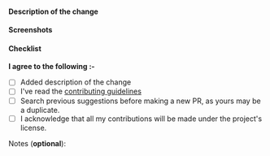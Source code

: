 #### Description of the change

<!--
Thank you for your pull request. Please provide a description above and review
the requirements below.

Contributors guide: https://github.com/community-builders/community-builders.github-io/blob/main/CONTRIBUTING.md
-->

<!-- If it fixes an issue, please add Closes #issue_no below with its respective issue number -->

#### Screenshots

<!-- Please add screenshots if applicable. Otherwise, remove this section -->

#### Checklist

**I agree to the following :-**

* [ ]   Added description of the change
* [ ]   I've read the [contributing guidelines](https://github.com/community-builders/community-builders.github-io/blob/main/CONTRIBUTING.md)
* [ ]   Search previous suggestions before making a new PR, as yours may be a duplicate.
* [ ]   I acknowledge that all my contributions will be made under the project's license.

Notes (**optional**): <!-- Please add a one-line description for developers or pull request viewers -->
